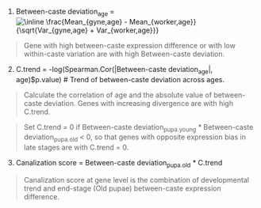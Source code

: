 1. Between-caste deviation<sub>age</sub> = <img src="https://latex.codecogs.com/png.image?\dpi{110}&space;\inline&space;\frac{Mean_{gyne,age}&space;-&space;Mean_{worker,age}}{\sqrt{Var_{gyne,age}&space;&plus;&space;Var_{worker,age}}}" title="\inline \frac{Mean_{gyne,age} - Mean_{worker,age}}{\sqrt{Var_{gyne,age} + Var_{worker,age}}}" />

>Gene with high between-caste expression difference or with low within-caste variation are with high Between-caste deviation.

2. C.trend = -log(Spearman.Cor(|Between-caste deviation<sub>age</sub>|, age)$p.value) # Trend of between-caste deviation across ages.

>Calculate the correlation of age and the absolute value of between-caste deviation. Genes with increasing divergence are with high C.trend.

>Set C.trend = 0 if Between-caste deviation<sub>pupa.young</sub> * Between-caste deviation<sub>pupa.old</sub> < 0, so that genes with opposite expression bias in late stages are with C.trend = 0.

3. Canalization score = Between-caste deviation<sub>pupa.old</sub> * C.trend

>Canalization score at gene level is the combination of developmental trend and end-stage (Old pupae) between-caste expression difference.
